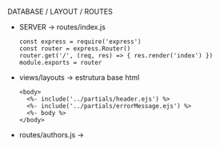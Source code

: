 DATABASE / LAYOUT / ROUTES

- SERVER -> routes/index.js

      const express = require('express')
      const router = express.Router()
      router.get('/', (req, res) => { res.render('index') })
      module.exports = router

- views/layouts -> estrutura base html

      <body>
        <%- include('../partials/header.ejs') %>
        <%- include('../partials/errorMessage.ejs') %>
        <%- body %>
      </body>

- routes/authors.js ->











<!-- DATABASE_URL=mongodb+srv://esterdev:esterdev@omnistack-cjkv9.mongodb.net/mylibrary?retryWrites=true&w=majority -->